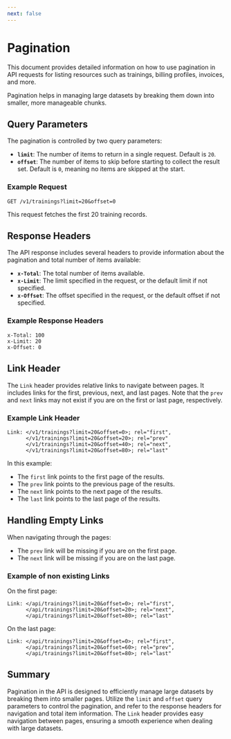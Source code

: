 ```yaml
---
next: false
---
```


# Pagination

This document provides detailed information on how to use pagination in API requests for listing resources such as trainings, billing profiles, invoices, and more.

Pagination helps in managing large datasets by breaking them down into smaller, more manageable chunks.

## Query Parameters

The pagination is controlled by two query parameters:

- **`limit`**: The number of items to return in a single request. Default is `20`.
- **`offset`**: The number of items to skip before starting to collect the result set. Default is `0`, meaning no items are skipped at the start.

### Example Request

```
GET /v1/trainings?limit=20&offset=0
```

This request fetches the first 20 training records.

## Response Headers

The API response includes several headers to provide information about the pagination and total number of items available:

- **`x-Total`**: The total number of items available.
- **`x-Limit`**: The limit specified in the request, or the default limit if not specified.
- **`x-Offset`**: The offset specified in the request, or the default offset if not specified.

### Example Response Headers

```
x-Total: 100
x-Limit: 20
x-Offset: 0
```

## Link Header

The `Link` header provides relative links to navigate between pages. It includes links for the first, previous, next, and last pages. Note that the `prev` and `next` links may not exist if you are on the first or last page, respectively.

### Example Link Header

```
Link: </v1/trainings?limit=20&offset=0>; rel="first",
      </v1/trainings?limit=20&offset=20>; rel="prev"
      </v1/trainings?limit=20&offset=40>; rel="next",
      </v1/trainings?limit=20&offset=80>; rel="last"
```

In this example:
- The `first` link points to the first page of the results.
- The `prev` link points to the previous page of the results.
- The `next` link points to the next page of the results.
- The `last` link points to the last page of the results.

## Handling Empty Links

When navigating through the pages:
- The `prev` link will be missing if you are on the first page.
- The `next` link will be missing if you are on the last page.

### Example of non existing Links

On the first page:
```
Link: </api/trainings?limit=20&offset=0>; rel="first",
      </api/trainings?limit=20&offset=20>; rel="next",
      </api/trainings?limit=20&offset=80>; rel="last"
```

On the last page:
```
Link: </api/trainings?limit=20&offset=0>; rel="first",
      </api/trainings?limit=20&offset=60>; rel="prev",
      </api/trainings?limit=20&offset=80>; rel="last"
```

## Summary

Pagination in the API is designed to efficiently manage large datasets by breaking them into smaller pages. Utilize the `limit` and `offset` query parameters to control the pagination, and refer to the response headers for navigation and total item information. The `Link` header provides easy navigation between pages, ensuring a smooth experience when dealing with large datasets.